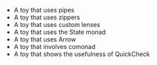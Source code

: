 - A toy that uses pipes
- A toy that uses zippers
- A toy that uses custom lenses
- A toy that uses the State monad
- A toy that uses Arrow
- A toy that involves comonad
- A toy that shows the usefulness of QuickCheck